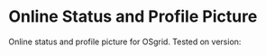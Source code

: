 # Online Status and Profile Picture
Online status and profile picture for OSgrid.
Tested on version:

